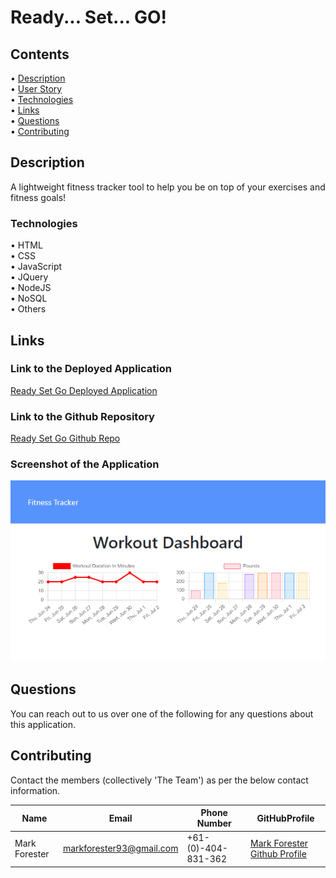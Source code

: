 # Ready... Set... GO!

## Contents

• [Description](#description)  
• [User Story](#user-story)  
• [Technologies](#technologies)  
• [Links](#links)  
• [Questions](#questions)  
• [Contributing](#contributing)

## Description

A lightweight fitness tracker tool to help you be on top of your exercises and fitness goals!

### Technologies

• HTML  
• CSS  
• JavaScript  
• JQuery  
• NodeJS  
• NoSQL  
• Others

## Links

### Link to the Deployed Application

[Ready Set Go Deployed Application](https://https://readysetgoau.herokuapp.com/)

### Link to the Github Repository

[Ready Set Go Github Repo](https://github.com/Forester93/ready-set-go)

### Screenshot of the Application

![Screenshot of the page](/assets/images/screenshot.png)

## Questions

You can reach out to us over one of the following for any questions about this application.

## Contributing

Contact the members (collectively 'The Team') as per the below contact information.

| Name          | Email                    | Phone Number        | GitHubProfile                                                  |
| ------------- | ------------------------ | ------------------- | -------------------------------------------------------------- |
| Mark Forester | markforester93@gmail.com | +61-(0)-404-831-362 | [Mark Forester Github Profile](https://github.com/forester93/) |
